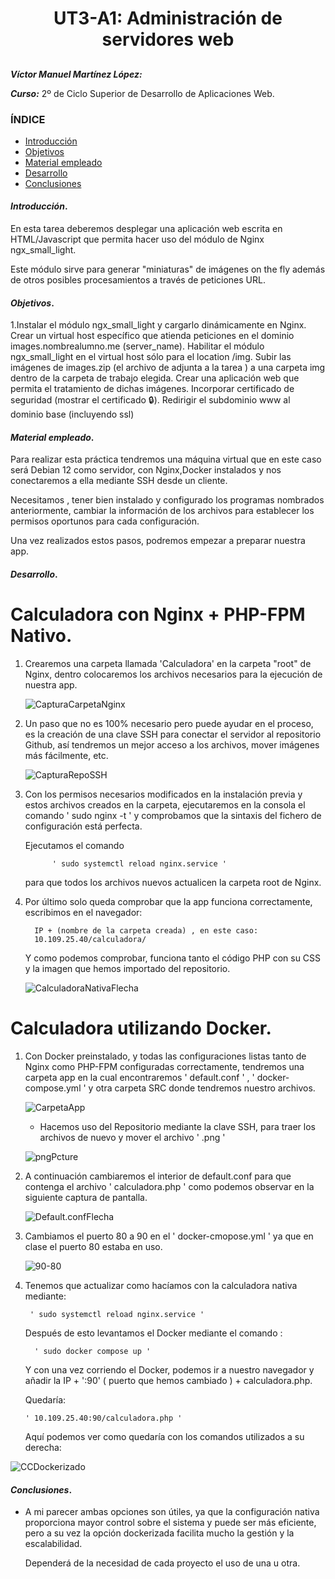 <center>

# UT3-A1: Administración de servidores web
## 
</center>

***Víctor Manuel Martínez López:***

***Curso:*** 2º de Ciclo Superior de Desarrollo de Aplicaciones Web.

### ÍNDICE

+ [Introducción](#id1)
+ [Objetivos](#id2)
+ [Material empleado](#id3)
+ [Desarrollo](#id4)
+ [Conclusiones](#id5)


#### ***Introducción***. <a name="id1"></a>
En esta tarea deberemos desplegar una aplicación web escrita en HTML/Javascript que permita hacer uso del módulo de Nginx ngx_small_light.

Este módulo sirve para generar "miniaturas" de imágenes on the fly además de otros posibles procesamientos a través de peticiones URL.

#### ***Objetivos***. <a name="id2"></a>

1.Instalar el módulo ngx_small_light y cargarlo dinámicamente en Nginx.
Crear un virtual host específico que atienda peticiones en el dominio images.nombrealumno.me (server_name).
Habilitar el módulo ngx_small_light en el virtual host sólo para el location /img.
Subir las imágenes de images.zip (el archivo de adjunta a la tarea ) a una carpeta img dentro de la carpeta de trabajo elegida.
Crear una aplicación web que permita el tratamiento de dichas imágenes.
Incorporar certificado de seguridad (mostrar el certificado 🔒).
Redirigir el subdominio www al dominio base (incluyendo ssl)

#### ***Material empleado***. <a name="id3"></a>

Para realizar esta práctica tendremos una máquina virtual que en este caso será Debian 12 como servidor, con Nginx,Docker instalados y nos conectaremos a ella mediante SSH desde un cliente.

Necesitamos , tener bien instalado y configurado los programas nombrados anteriormente, cambiar la información de los archivos para establecer los permisos oportunos para cada configuración.

Una vez realizados estos pasos, podremos empezar a preparar nuestra app.

#### ***Desarrollo***. <a name="id4"></a>

# Calculadora con Nginx + PHP-FPM Nativo.

1. Crearemos una carpeta llamada 'Calculadora' en la carpeta "root" de Nginx, dentro colocaremos los archivos necesarios para la ejecución de nuestra app. 

     ![CapturaCarpetaNginx](/ut2/a1/img/CapturaCarpetaNginx.png)

2. Un paso que no es 100% necesario pero puede ayudar en el proceso, es la creación de una clave SSH para conectar el servidor al repositorio Github, así tendremos un mejor acceso a los archivos, mover imágenes más fácilmente, etc.

    ![CapturaRepoSSH](/ut2/a1/img/CapturaRepoSSH.png)

3. Con los permisos necesarios modificados en la instalación previa y estos archivos creados en la carpeta, ejecutaremos en la consola el comando ' sudo nginx -t ' y comprobamos que la sintaxis del fichero de configuración está perfecta.

    Ejecutamos el comando 

             ' sudo systemctl reload nginx.service '
        
    para que todos los archivos nuevos actualicen la carpeta root de Nginx.


4. Por último solo queda comprobar que la app funciona correctamente, escribimos en el navegador: 

         IP + (nombre de la carpeta creada) , en este caso: 
         10.109.25.40/calculadora/ 

    Y como podemos comprobar, funciona tanto el código PHP con su CSS y la imagen que hemos importado del repositorio.

    ![CalculadoraNativaFlecha](/ut2/a1/img/CalculadoraNativaFlecha2.png)

# Calculadora utilizando Docker.

1. Con Docker preinstalado, y todas las configuraciones listas tanto de Nginx como PHP-FPM configuradas correctamente, tendremos una carpeta app en la cual encontraremos ' default.conf ' , ' docker-compose.yml ' y otra carpeta SRC donde tendremos nuestro archivos.

    ![CarpetaApp](/ut2/a1/img/CarpetaAppTree.png)

    - Hacemos uso del Repositorio mediante la clave SSH, para traer los archivos de nuevo y mover el archivo ' .png ' 

     ![pngPcture](/ut2/a1/img/pngPicture.png)

2. A continuación cambiaremos el interior de default.conf para que contenga el archivo ' calculadora.php ' como podemos observar en la siguiente captura de pantalla.

    ![Default.confFlecha](/ut2/a1/img/default.confFlecha.png)

3. Cambiamos el puerto 80 a 90 en el ' docker-cmopose.yml ' ya que en clase el puerto 80 estaba en uso.

    ![90-80](/ut2/a1/img/90-80.png)

4. Tenemos que actualizar como hacíamos con la calculadora nativa mediante:

        ' sudo systemctl reload nginx.service '
        

    Después de esto levantamos el Docker mediante el comando : 
    
         ' sudo docker compose up '

    Y con una vez corriendo el Docker, podemos ir a nuestro navegador y añadir la IP + ':90' ( puerto que hemos cambiado ) + calculadora.php.

    Quedaría:

       ' 10.109.25.40:90/calculadora.php ' 

    
    Aquí podemos ver como quedaría con los comandos utilizados a su derecha:

![CCDockerizado](/ut2/a1/img/CCDockerizado.png)

#### ***Conclusiones***. <a name="id5"></a>

- A mi parecer ambas opciones son útiles, ya que la configuración nativa proporciona mayor control sobre el sistema y puede ser más eficiente, pero a su vez la opción dockerizada facilita mucho la gestión y la escalabilidad.

    Dependerá de la necesidad de cada proyecto el uso de una u otra.
